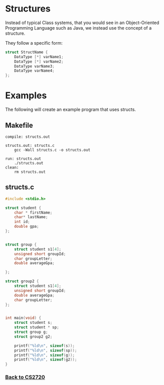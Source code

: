 # Structures
Instead of typical Class systems, that you would see in an Object-Oriented Programming Language such as Java, we instead use the concept of a structure.

They follow a specific form:

```c
struct StructName {
	DataType [*] varName1;
	DataType [*] varName2;
	DataType varName3;
	DataType varName4;
};
```

# Examples
The following will create an example program that uses structs.

## Makefile
```
compile: structs.out

structs.out: structs.c
	gcc -Wall structs.c -o structs.out

run: structs.out
	./structs.out
clean:
	rm structs.out

```

## structs.c
```c
#include <stdio.h>

struct student {
	char * firstName;
	char* lastName;
	int id;
	double gpa;
};


struct group {
	struct student s1[4];
	unsigned short groupId;
	char groupLetter;
	double averageGpa;

};

struct group2 {
	struct student s1[4];
	unsigned short groupId;
	double averageGpa;
	char groupLetter;
};


int main(void) {
	struct student s;
	struct student * sp;
	struct group g;
	struct group2 g2;

	printf("%ld\n", sizeof(s));
	printf("%ld\n", sizeof(sp));
	printf("%ld\n", sizeof(g));
	printf("%ld\n", sizeof(g2));
}

```

### [Back to CS2720](https://coryborek.github.io/classes/cs1730/)
